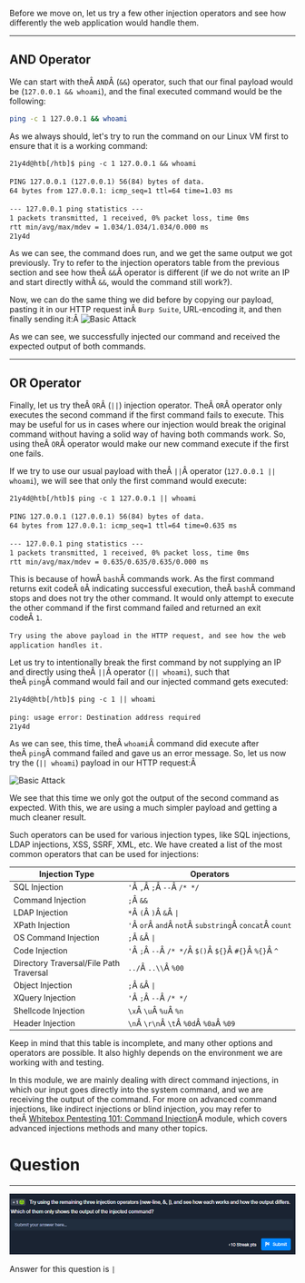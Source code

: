 ﻿Before we move on, let us try a few other injection operators and see how differently the web application would handle them.

---

## AND Operator

We can start with theÂ `AND`Â (`&&`) operator, such that our final payload would be (`127.0.0.1 && whoami`), and the final executed command would be the following:


```bash
ping -c 1 127.0.0.1 && whoami
```

As we always should, let's try to run the command on our Linux VM first to ensure that it is a working command:


```shell-session
21y4d@htb[/htb]$ ping -c 1 127.0.0.1 && whoami

PING 127.0.0.1 (127.0.0.1) 56(84) bytes of data.
64 bytes from 127.0.0.1: icmp_seq=1 ttl=64 time=1.03 ms

--- 127.0.0.1 ping statistics ---
1 packets transmitted, 1 received, 0% packet loss, time 0ms
rtt min/avg/max/mdev = 1.034/1.034/1.034/0.000 ms
21y4d
```

As we can see, the command does run, and we get the same output we got previously. Try to refer to the injection operators table from the previous section and see how theÂ `&&`Â operator is different (if we do not write an IP and start directly withÂ `&&`, would the command still work?).

Now, we can do the same thing we did before by copying our payload, pasting it in our HTTP request inÂ `Burp Suite`, URL-encoding it, and then finally sending it:Â ![Basic Attack](https://academy.hackthebox.com/storage/modules/109/cmdinj_basic_AND.jpg)

As we can see, we successfully injected our command and received the expected output of both commands.

---

## OR Operator

Finally, let us try theÂ `OR`Â (`||`) injection operator. TheÂ `OR`Â operator only executes the second command if the first command fails to execute. This may be useful for us in cases where our injection would break the original command without having a solid way of having both commands work. So, using theÂ `OR`Â operator would make our new command execute if the first one fails.

If we try to use our usual payload with theÂ `||`Â operator (`127.0.0.1 || whoami`), we will see that only the first command would execute:

```shell-session
21y4d@htb[/htb]$ ping -c 1 127.0.0.1 || whoami

PING 127.0.0.1 (127.0.0.1) 56(84) bytes of data.
64 bytes from 127.0.0.1: icmp_seq=1 ttl=64 time=0.635 ms

--- 127.0.0.1 ping statistics ---
1 packets transmitted, 1 received, 0% packet loss, time 0ms
rtt min/avg/max/mdev = 0.635/0.635/0.635/0.000 ms
```

This is because of howÂ `bash`Â commands work. As the first command returns exit codeÂ `0`Â indicating successful execution, theÂ `bash`Â command stops and does not try the other command. It would only attempt to execute the other command if the first command failed and returned an exit codeÂ `1`.

`Try using the above payload in the HTTP request, and see how the web application handles it.`

Let us try to intentionally break the first command by not supplying an IP and directly using theÂ `||`Â operator (`|| whoami`), such that theÂ `ping`Â command would fail and our injected command gets executed:


```shell-session
21y4d@htb[/htb]$ ping -c 1 || whoami

ping: usage error: Destination address required
21y4d
```

As we can see, this time, theÂ `whoami`Â command did execute after theÂ `ping`Â command failed and gave us an error message. So, let us now try the (`|| whoami`) payload in our HTTP request:Â 

![Basic Attack](https://academy.hackthebox.com/storage/modules/109/cmdinj_basic_OR.jpg)

We see that this time we only got the output of the second command as expected. With this, we are using a much simpler payload and getting a much cleaner result.

Such operators can be used for various injection types, like SQL injections, LDAP injections, XSS, SSRF, XML, etc. We have created a list of the most common operators that can be used for injections:

| **Injection Type**                      | **Operators**                                     |
| --------------------------------------- | ------------------------------------------------- |
| SQL Injection                           | `'`Â `,`Â `;`Â `--`Â `/* */`                          |
| Command Injection                       | `;`Â `&&`                                          |
| LDAP Injection                          | `*`Â `(`Â `)`Â `&`Â `\|`                              |
| XPath Injection                         | `'`Â `or`Â `and`Â `not`Â `substring`Â `concat`Â `count` |
| OS Command Injection                    | `;`Â `&`Â `\|`                                      |
| Code Injection                          | `'`Â `;`Â `--`Â `/* */`Â `$()`Â `${}`Â `#{}`Â `%{}`Â `^`  |
| Directory Traversal/File Path Traversal | `../`Â `..\\`Â `%00`                                |
| Object Injection                        | `;`Â `&`Â `\|`                                      |
| XQuery Injection                        | `'`Â `;`Â `--`Â `/* */`                              |
| Shellcode Injection                     | `\x`Â `\u`Â `%u`Â `%n`                               |
| Header Injection                        | `\n`Â `\r\n`Â `\t`Â `%0d`Â `%0a`Â `%09`                |

Keep in mind that this table is incomplete, and many other options and operators are possible. It also highly depends on the environment we are working with and testing.

In this module, we are mainly dealing with direct command injections, in which our input goes directly into the system command, and we are receiving the output of the command. For more on advanced command injections, like indirect injections or blind injection, you may refer to theÂ [Whitebox Pentesting 101: Command Injection](https://academy.hackthebox.com/course/preview/whitebox-pentesting-101-command-injection)Â module, which covers advanced injections methods and many other topics.

# Question
---

![Pasted image 20250205135645.png](../../../../IMAGES/Pasted%20image%2020250205135645.png)

Answer for this question is `|`

